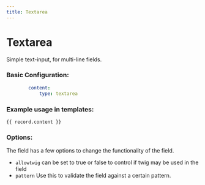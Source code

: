 ```yaml
---
title: Textarea
---
```

Textarea
========

Simple text-input, for multi-line fields.

### Basic Configuration:

```yaml
        content:
            type: textarea
```

### Example usage in templates:

```twig
{{ record.content }}
```

### Options:

The field has a few options to change the functionality of the field.

* `allowtwig` can be set to true or false to control if twig may be used in the
  field
* `pattern` Use this to validate the field against a certain pattern.
